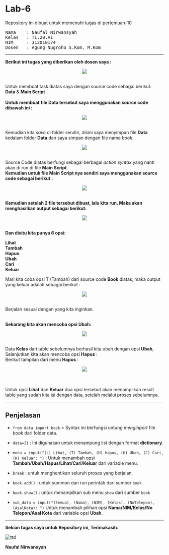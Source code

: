 # Lab-6
Repository ini dibuat untuk memenuhi tugas di pertemuan-10 <br>
<pre>
Nama    : Naufal Nirwansyah 
Kelas   : TI.20.A1
NIM     : 312010174
Dosen   : Agung Nugroho S.Kom, M.Kom
</pre>
***

**Berikut ini tugas yang diberikan oleh dosen saya :** <br>

<div align="center">
<img src="images/lab6task.png" >
</div> <br>

Untuk membuat task diatas saya dengan source code sebagai berikut: <br>
**Data** & **Main Script**
<br>
<br>
**Untuk membuat file **Data** tersebut saya menggunakan source code dibawah ini :** <br>

<div align="center">
<img src="images/booksc.png" >
</div> <br>

Kemudian kita *save* di folder sendiri, disini saya menyimpan file **Data** kedalam folder **Data** dan saya simpan dengan file name *book*. <br>

<div align="center">
<img src="images/data1.png" >
</div> <br>

Source Code diatas berfungi sebagai berbagai *action syntax* yang nanti akan di run di file **Main Script**.
<br>
**Kemudian untuk file **Main Script** nya sendiri saya menggunakan source code sebagai berikut :**

<div align="center">
<img src="images/main.png" >
</div> <br>


**Kemudian setelah 2 file tersebut dibuat, lalu kita run. Maka akan menghasilkan output sebagai berikut:**
<div align="center">
<img src="images/result.png" >
</div> <br>

**Dan disitu kita punya 6 opsi:** <br>

**Lihat** <br>
**Tambah** <br>
**Hapus** <br>
**Ubah** <br>
**Cari** <br>
**Keluar** <br>

Mari kita coba opsi T (Tambah) dari source code **Book** diatas, maka output yang keluar adalah sebagai berikut : <br>

<div align="center">
<img src="images/tambah.png" >
</div> <br>

Berjalan sesuai dengan yang kita inginkan. <br>
<br>

**Sekarang kita akan mencoba opsi **Ubah**:** <br>

<div align="center">
<img src="images/ubah.png" >
</div> <br>

Data **Kelas** dari table sebelumnya berhasil kita ubah dengan opsi **Ubah**, Selanjutkan kita akan mencoba opsi **Hapus** : <br>
Berikut tampilan dari menu **Hapus** : <br>

<div align="center">
<img src="images/hapus.png" >
</div> <br>
<br>

Untuk opsi **Lihat** dan **Keluar** dua opsi tersebut akan menampilkan result table yang sudah kita isi dengan data, setelah melalui proses sebelumnya.

***
## Penjelasan

- `from data import book` = Syntax ini berfungsi untung *menginport* file *book* dari folder data.

- `data={}` : Ini digunakan untuk menampung list dengan format **dictionary**. <br>

- `menu = input("(L) Lihat, (T) Tambah, (H) Hapus, (U) Ubah, (C) Cari, (K) Keluar: ")` : Untuk menambah opsi **Tambah/Ubah/Hapus/Lihat/Cari/Keluar** dari variable menu. <br>

- `break` : untuk menghentikan seluruh proses yang berjalan. <br>

- `book.add()` : untuk summon dan run perintah dari sumber `book`

- `book.show()` : untuk menampilkan sub menu `show` dari sumber `book` <br>

- `sub_data = input("(Semua), (Nama), (NIM), (Kelas), (NoTelepon), (AsalKota): ")` Untuk menambah pilihan opsi **Nama/NIM/Kelas/No Telepon/Asal Kota** dari variable opsi **Ubah**. <br>

***
**Sekian tugas saya untuk Repository ini, Terimakasih.**
<br>

![ttd](images/tttd.png)
<br>

**Naufal Nirwansyah**
